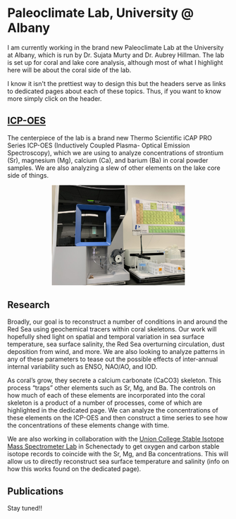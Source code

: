# Paleoclimate Lab, University @ Albany

I am currently working in the brand new Paleoclimate Lab at the University at Albany, which is run by Dr. Sujata Murty and Dr. Aubrey Hillman. The lab is set up for coral and lake core analysis, although most of what I highlight here will be about the coral side of the lab. 

I know it isn't the prettiest way to design this but the headers serve as links to dedicated pages about each of these topics. Thus, if you want to know more simply click on the header.

## [ICP-OES](icpoes.md)
The centerpiece of the lab is a brand new Thermo Scientific iCAP PRO Series ICP-OES (Inductively Coupled Plasma- Optical Emission Spectroscopy), which we are using to analyze concentrations of strontium (Sr), magnesium (Mg), calcium (Ca), and barium (Ba) in coral powder samples. We are also analyzing a slew of other elements on the lake core side of things. 

 <center><img src="thumbnail_IMG-9482.jpg" width="60%"></center>

## Research
Broadly, our goal is to reconstruct a number of conditions in and around the Red Sea using geochemical tracers within coral skeletons. Our work will hopefully shed light on spatial and temporal variation in sea surface temperature, sea surface salinity, the Red Sea overturning circulation, dust deposition from wind, and more. We are also looking to analyze patterns in any of these parameters to tease out the possible effects of inter-annual internal variability such as ENSO, NAO/AO, and IOD. 

As coral’s grow, they secrete a calcium carbonate (CaCO3) skeleton. This process “traps” other elements such as Sr, Mg, and Ba. The controls on how much of each of these elements are incorporated into the coral skeleton is a product of a number of processes, come of which are highlighted in the dedicated page. We can analyze the concentrations of these elements on the ICP-OES and then construct a time series to see how the concentrations of these elements change with time. 

We are also working in collaboration with the [Union College Stable Isotope Mass Spectrometer Lab](https://minerva.union.edu/gillikid/lab.htm) in Schenectady to get oxygen and carbon stable isotope records to coincide with the Sr, Mg, and Ba concentrations. This will allow us to directly reconstruct sea surface temperature and salinity (info on how this works found on the dedicated page). 

## Publications
Stay tuned!!
